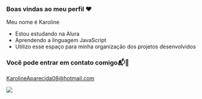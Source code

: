 ### Boas vindas ao meu perfil ❤️

Meu nome é Karoline

- Estou estudando na Alura
- Aprendendo a linguagem JavaScript
- Utilizo esse espaço para minha organização dos projetos desenvolvidos

### Você pode entrar em contato comigo📬📧

KarolineAparecida08@hotmail.com



![](https://media1.tenor.com/m/t0oy0re4OGQAAAAC/hello-bear.gif)
